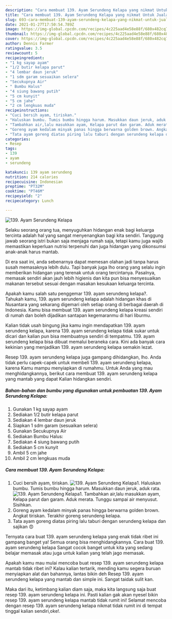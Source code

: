 ```yaml
---
description: "Cara membuat 139. Ayam Serundeng Kelapa yang nikmat Untuk Jualan"
title: "Cara membuat 139. Ayam Serundeng Kelapa yang nikmat Untuk Jualan"
slug: 693-cara-membuat-139-ayam-serundeng-kelapa-yang-nikmat-untuk-jualan
date: 2021-01-27T17:50:54.789Z
image: https://img-global.cpcdn.com/recipes/4c225aad4e58e88f/680x482cq70/139-ayam-serundeng-kelapa-foto-resep-utama.jpg
thumbnail: https://img-global.cpcdn.com/recipes/4c225aad4e58e88f/680x482cq70/139-ayam-serundeng-kelapa-foto-resep-utama.jpg
cover: https://img-global.cpcdn.com/recipes/4c225aad4e58e88f/680x482cq70/139-ayam-serundeng-kelapa-foto-resep-utama.jpg
author: Dennis Farmer
ratingvalue: 3.5
reviewcount: 5
recipeingredient:
- "1 kg sayap ayam"
- "1/2 butir kelapa parut"
- "4 lembar daun jeruk"
- "1 sdm garam sesuaikan selera"
- "Secukupnya Air"
- " Bumbu Halus"
- "4 siung bawang putih"
- "5 cm kunyit"
- "5 cm jahe"
- "2 cm lengkuas muda"
recipeinstructions:
- "Cuci bersih ayam, tiriskan."
- "Haluskan bumbu. Tumis bumbu hingga harum. Masukkan daun jeruk, aduk rata."
- "Tambahkan air,lalu masukkan ayam, Kelapa parut dan garam. Aduk merata. Tunggu sampai air menyusut. Sisihkan."
- "Goreng ayam kedalam minyak panas hingga berwarna golden brown. Angkat tiriskan. Terakhir goreng serundeng kelapa."
- "Tata ayam goreng diatas piring lalu taburi dengan serundeng kelapa dan sajikan 😍"
categories:
- Resep
tags:
- 139
- ayam
- serundeng

katakunci: 139 ayam serundeng 
nutrition: 214 calories
recipecuisine: Indonesian
preptime: "PT32M"
cooktime: "PT46M"
recipeyield: "2"
recipecategory: Lunch

---
```



![139. Ayam Serundeng Kelapa](https://img-global.cpcdn.com/recipes/4c225aad4e58e88f/680x482cq70/139-ayam-serundeng-kelapa-foto-resep-utama.jpg)

Selaku seorang orang tua, menyuguhkan hidangan enak bagi keluarga tercinta adalah hal yang sangat menyenangkan bagi kita sendiri. Tanggung jawab seorang istri bukan saja menjaga rumah saja, tetapi kamu juga wajib memastikan keperluan nutrisi terpenuhi dan juga hidangan yang dikonsumsi anak-anak harus mantab.

Di era  saat ini, anda sebenarnya dapat memesan olahan jadi tanpa harus susah memasaknya lebih dulu. Tapi banyak juga lho orang yang selalu ingin memberikan hidangan yang terenak untuk orang tercintanya. Pasalnya, memasak sendiri akan jauh lebih higienis dan kita pun bisa menyesuaikan makanan tersebut sesuai dengan masakan kesukaan keluarga tercinta. 



Apakah kamu salah satu penggemar 139. ayam serundeng kelapa?. Tahukah kamu, 139. ayam serundeng kelapa adalah hidangan khas di Nusantara yang sekarang digemari oleh setiap orang di berbagai daerah di Indonesia. Kamu bisa membuat 139. ayam serundeng kelapa kreasi sendiri di rumah dan boleh dijadikan santapan kegemaranmu di hari liburmu.

Kalian tidak usah bingung jika kamu ingin mendapatkan 139. ayam serundeng kelapa, karena 139. ayam serundeng kelapa tidak sukar untuk dicari dan kalian pun bisa membuatnya sendiri di tempatmu. 139. ayam serundeng kelapa bisa dibuat memalui beraneka cara. Kini ada banyak cara kekinian yang menjadikan 139. ayam serundeng kelapa semakin lezat.

Resep 139. ayam serundeng kelapa juga gampang dihidangkan, lho. Anda tidak perlu capek-capek untuk membeli 139. ayam serundeng kelapa, karena Kamu mampu menyiapkan di rumahmu. Untuk Anda yang mau menghidangkannya, berikut cara membuat 139. ayam serundeng kelapa yang mantab yang dapat Kalian hidangkan sendiri.

<!--inarticleads1-->

##### Bahan-bahan dan bumbu yang digunakan untuk pembuatan 139. Ayam Serundeng Kelapa:

1. Gunakan 1 kg sayap ayam
1. Sediakan 1/2 butir kelapa parut
1. Sediakan 4 lembar daun jeruk
1. Siapkan 1 sdm garam (sesuaikan selera)
1. Gunakan Secukupnya Air
1. Sediakan  Bumbu Halus:
1. Sediakan 4 siung bawang putih
1. Sediakan 5 cm kunyit
1. Ambil 5 cm jahe
1. Ambil 2 cm lengkuas muda




<!--inarticleads2-->

##### Cara membuat 139. Ayam Serundeng Kelapa:

1. Cuci bersih ayam, tiriskan.
<img src="https://img-global.cpcdn.com/steps/e67f0197a5597ee8/160x128cq70/139-ayam-serundeng-kelapa-langkah-memasak-1-foto.jpg" alt="139. Ayam Serundeng Kelapa">1. Haluskan bumbu. Tumis bumbu hingga harum. Masukkan daun jeruk, aduk rata.
<img src="https://img-global.cpcdn.com/steps/759222e816067b01/160x128cq70/139-ayam-serundeng-kelapa-langkah-memasak-2-foto.jpg" alt="139. Ayam Serundeng Kelapa">1. Tambahkan air,lalu masukkan ayam, Kelapa parut dan garam. Aduk merata. Tunggu sampai air menyusut. Sisihkan.
1. Goreng ayam kedalam minyak panas hingga berwarna golden brown. Angkat tiriskan. Terakhir goreng serundeng kelapa.
1. Tata ayam goreng diatas piring lalu taburi dengan serundeng kelapa dan sajikan 😍




Ternyata cara buat 139. ayam serundeng kelapa yang enak tidak ribet ini gampang banget ya! Semua orang bisa menghidangkannya. Cara buat 139. ayam serundeng kelapa Sangat cocok banget untuk kita yang sedang belajar memasak atau juga untuk kalian yang telah jago memasak.

Apakah kamu mau mulai mencoba buat resep 139. ayam serundeng kelapa mantab tidak ribet ini? Kalau kalian tertarik, mending kamu segera buruan menyiapkan alat dan bahannya, lantas bikin deh Resep 139. ayam serundeng kelapa yang mantab dan simple ini. Sangat taidak sulit kan. 

Maka dari itu, ketimbang kalian diam saja, maka kita langsung saja buat resep 139. ayam serundeng kelapa ini. Pasti kalian gak akan nyesel bikin resep 139. ayam serundeng kelapa mantab tidak rumit ini! Selamat mencoba dengan resep 139. ayam serundeng kelapa nikmat tidak rumit ini di tempat tinggal kalian sendiri,oke!.


